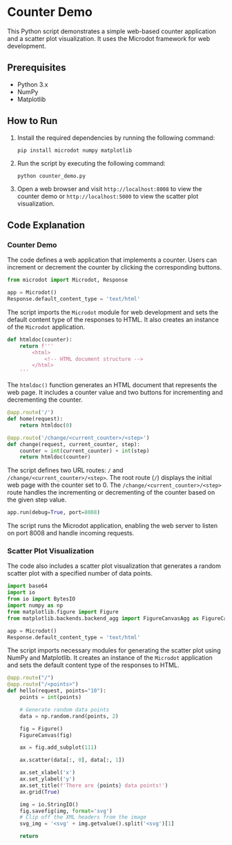 # Counter Demo

This Python script demonstrates a simple web-based counter application and a scatter plot visualization. It uses the Microdot framework for web development.

## Prerequisites

- Python 3.x
- NumPy
- Matplotlib

## How to Run

1. Install the required dependencies by running the following command:
   ```
   pip install microdot numpy matplotlib
   ```

2. Run the script by executing the following command:
   ```
   python counter_demo.py
   ```

3. Open a web browser and visit `http://localhost:8008` to view the counter demo or `http://localhost:5000` to view the scatter plot visualization.

## Code Explanation

### Counter Demo

The code defines a web application that implements a counter. Users can increment or decrement the counter by clicking the corresponding buttons.

```python
from microdot import Microdot, Response

app = Microdot()
Response.default_content_type = 'text/html'
```

The script imports the `Microdot` module for web development and sets the default content type of the responses to HTML. It also creates an instance of the `Microdot` application.

```python
def htmldoc(counter):
    return f'''
        <html>
            <!-- HTML document structure -->
        </html>
    '''
```

The `htmldoc()` function generates an HTML document that represents the web page. It includes a counter value and two buttons for incrementing and decrementing the counter.

```python
@app.route('/')
def home(request):
    return htmldoc(0)

@app.route('/change/<current_counter>/<step>')
def change(request, current_counter, step):
    counter = int(current_counter) + int(step)
    return htmldoc(counter)
```

The script defines two URL routes: `/` and `/change/<current_counter>/<step>`. The root route (`/`) displays the initial web page with the counter set to 0. The `/change/<current_counter>/<step>` route handles the incrementing or decrementing of the counter based on the given step value.

```python
app.run(debug=True, port=8008)
```

The script runs the Microdot application, enabling the web server to listen on port 8008 and handle incoming requests.

### Scatter Plot Visualization

The code also includes a scatter plot visualization that generates a random scatter plot with a specified number of data points.

```python
import base64
import io
from io import BytesIO
import numpy as np
from matplotlib.figure import Figure
from matplotlib.backends.backend_agg import FigureCanvasAgg as FigureCanvas

app = Microdot()
Response.default_content_type = 'text/html'
```

The script imports necessary modules for generating the scatter plot using NumPy and Matplotlib. It creates an instance of the `Microdot` application and sets the default content type of the responses to HTML.

```python
@app.route("/")
@app.route("/<points>")
def hello(request, points="10"):
    points = int(points)

    # Generate random data points
    data = np.random.rand(points, 2)

    fig = Figure()
    FigureCanvas(fig)

    ax = fig.add_subplot(111)

    ax.scatter(data[:, 0], data[:, 1])

    ax.set_xlabel('x')
    ax.set_ylabel('y')
    ax.set_title(f'There are {points} data points!')
    ax.grid(True)

    img = io.StringIO()
    fig.savefig(img, format='svg')
    # Clip off the XML headers from the image
    svg_img = '<svg' + img.getvalue().split('<svg')[1]

    return
